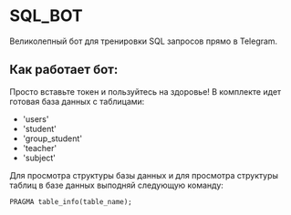 # SQL_BOT

Великолепный бот для тренировки SQL запросов прямо в Telegram.

## Как работает бот:

Просто вставьте токен и пользуйтесь на здоровье! В комплекте идет готовая база данных с таблицами:

- 'users'
- 'student'
- 'group_student'
- 'teacher'
- 'subject'

Для просмотра структуры базы данных и для просмотра структуры таблиц в базе данных выподняй следующую команду:
```sql
PRAGMA table_info(table_name);


